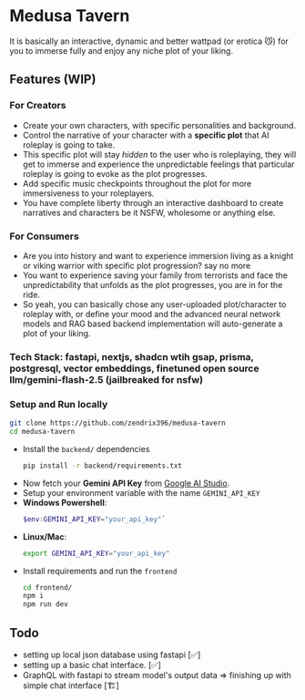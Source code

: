 # Medusa Tavern
It is basically an interactive, dynamic and better wattpad (or erotica 😼) for you to immerse fully and enjoy any niche plot of your liking.
## Features (WIP)
### For Creators
* Create your own characters, with specific personalities and background.
* Control the narrative of your character with a **specific plot** that AI roleplay is going to take.
* This specific plot will stay *hidden* to the user who is roleplaying, they will get to immerse and experience the unpredictable feelings that particular roleplay is going to evoke as the plot progresses.
* Add specific music checkpoints throughout the plot for more immersiveness to your roleplayers.
* You have complete liberty through an interactive dashboard to create narratives and characters be it NSFW, wholesome or anything else.

### For Consumers
* Are you into history and want to experience immersion living as a knight or viking warrior with specific plot progression? say no more
* You want to experience saving your family from terrorists and face the unpredictability that unfolds as the plot progresses, you are in for the ride.
* So yeah, you can basically chose any user-uploaded plot/character to roleplay with, or define your mood and the advanced neural network models and RAG based backend implementation will auto-generate a plot of your liking.

### Tech Stack: fastapi, nextjs, shadcn wtih gsap, prisma, postgresql, vector embeddings, finetuned open source llm/gemini-flash-2.5 (jailbreaked for nsfw)

### Setup and Run locally
```bash
git clone https://github.com/zendrix396/medusa-tavern
cd medusa-tavern
```
* Install the `backend/` dependencies
    ```bash
    pip install -r backend/requirements.txt
    ```
* Now fetch your **Gemini API Key** from [Google AI Studio](https://aistudio.google.com/apikey).
* Setup your environment variable with the name `GEMINI_API_KEY`
* **Windows Powershell**: 
    ```powershell
    $env:GEMINI_API_KEY="your_api_key"`
    ```
* **Linux/Mac**:
    ```bash
    export GEMINI_API_KEY="your_api_key"
    ```
* Install requirements and run the `frontend`
    ```bash
    cd frontend/
    npm i
    npm run dev
    ```

## Todo
* setting up local json database using fastapi [✅]
* setting up a basic chat interface. [✅]
* GraphQL with fastapi to stream model's output data => finishing up with simple chat interface [🏗️]
